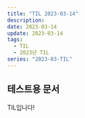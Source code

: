 ```yaml
---
title: "TIL 2023-03-14"
description:
date: 2023-03-14
update: 2023-03-14
tags:
  - TIL
  - 2023년 TIL
series: "2023-03-TIL"
---
```


## 테스트용 문서

TIL입니다!